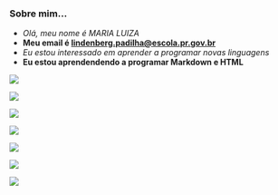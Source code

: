### Sobre mim...
- _Olá, meu nome é MARIA LUIZA_
- **Meu email é lindenberg.padilha@escola.pr.gov.br**
- <i>Eu estou interessado em aprender a programar novas linguagens</i>
- <b>Eu estou aprendendendo a programar Markdown e HTML</b>

![](https://img.shields.io/badge/Instagram-E4405f?fstyle=fot-the-badge&logo=instagram&logoColor=white)

![](https://img.shields.io/badge/YouTube-FF0000?style=for-the-badge&logo=youtube&logoColor=white) 

![](https://img.shields.io/badge/WhatsApp-25D366?style=for-the-badge&logo=whatsapp&logoColor=white)

![](https://img.shields.io/badge/Spotify-1ED760?&style=for-the-badge&logo=spotify&logoColor=white)

![](https://img.shields.io/badge/Twitter-1DA1F2?style=for-the-badge&logo=twitter&logoColor=white)

![](https://img.shields.io/badge/Facebook-1877F2?style=for-the-badge&logo=facebook&logoColor=white) 

[![](https://img.shields.io/badge/YouTube-FF0000?style=for-the-badge&logo=youtube&logoColor=white)](https://youtube.com.br)
